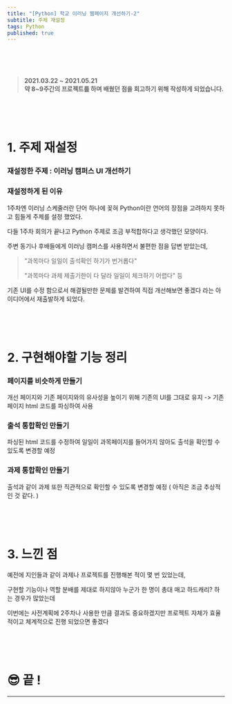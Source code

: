 ```yaml
---
title: "[Python] 학교 이러닝 웹페이지 개선하기-2"
subtitle: 주제 재설정
tags: Python
published: true
---
```

<br>
<br>
<br>

> **2021.03.22 ~ 2021.05.21**  
> **약 8~9주간의 프로젝트를 하며 배웠던 점을 회고하기 위해 작성하게 되었습니다.**

<br>
<br>
<br>

# 1. 주제 재설정
### 재설정한 주제 : 이러닝 캠퍼스 UI 개선하기

### 재설정하게 된 이유 

1주차엔 이러닝 스케줄러란 단어 하나에 꽂혀 Python이란 언어의 장점을 고려하지 못하고 힘들게 주제를 설정 했었다.

다들 1주차 회의가 끝나고 Python 주제로 조금 부적합하다고 생각했던 모양이다.

주변 동기나 후배들에게 이러닝 캠퍼스를 사용하면서 불편한 점을 답변 받았는데,

> "과목마다 일일이 출석확인 하기가 번거롭다"
> 
> "과목마다 과제 제출기한이 다 달라 일일이 체크하기 어렵다" 등 

기존 UI를 수정 함으로서 해결될만한 문제를 발견하여 직접 개선해보면 좋겠다 라는 아이디어에서 재출발하게 되었다.
 
<br>
<br>
<br>

# 2. 구현해야할 기능 정리

### 페이지를 비슷하게 만들기

개선 페이지와 기존 페이지와의 유사성을 높이기 위해 기존의 UI를 그대로 유지 -> 기존 페이지 html 코드를 파싱하여 사용

### 출석 통합확인 만들기

파싱된 html 코드를 수정하여 일일이 과목페이지를 들어가지 않아도 출석을 확인할 수 있도록 변경할 예정

### 과제 통합확인 만들기

출석과 같이 과제 또한 직관적으로 확인할 수 있도록 변경할 예정 ( 아직은 조금 추상적인 것 같다. )

<br>
<br>
<br>

# 3. 느낀 점

예전에 지인들과 같이 과제나 프로젝트를 진행해본 적이 몇 번 있었는데, 

구현할 기능이나 역할 분배를 제대로 하지않아 누군가 한 명이 총대 매고 하드캐리? 하는 경우가 많았는데

이번에는 사전계획에 2주차나 사용한 만큼 결과도 중요하겠지만 프로젝트 자체가 효율적이고 체계적으로 진행 되었으면 좋겠다

<br>
<br> 
<br>

# 😎 끝 !


<!--more-->

---
